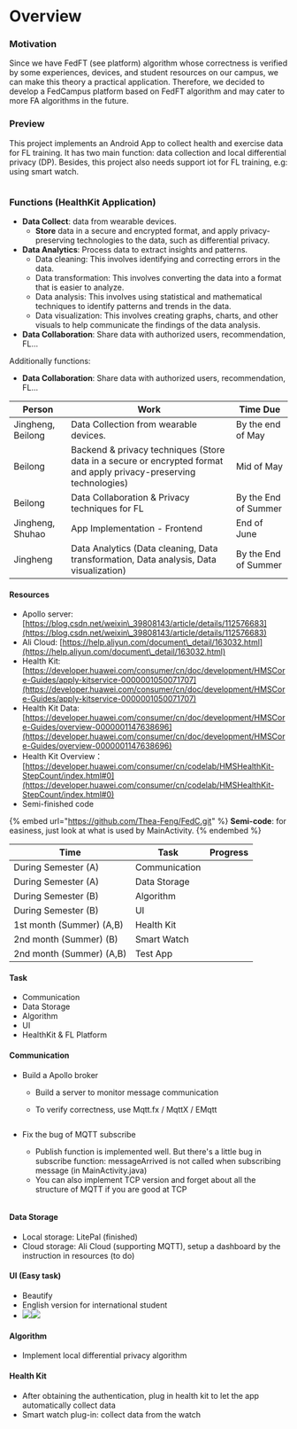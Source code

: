 # Overview

### Motivation

Since we have FedFT (see platform) algorithm whose correctness is verified by some experiences, devices, and student resources on our campus, we can make this theory a practical application. Therefore, we decided to develop a FedCampus platform based on FedFT algorithm and may cater to more FA algorithms in the future.

### Preview

This project implements an Android App to collect health and exercise data for FL training. It has two main function: data collection and local differential privacy (DP). Besides, this project also needs support iot for FL training, e.g: using smart watch.

<figure><img src=".gitbook/assets/image (3).png" alt=""><figcaption></figcaption></figure>

### **Functions** (HealthKit Application)

* **Data Collect**: data from wearable devices.
  * **Store** data in a secure and encrypted format, and apply privacy-preserving technologies to the data, such as differential privacy.
* **Data Analytics**: Process data to extract insights and patterns.
  * Data cleaning: This involves identifying and correcting errors in the data.
  * Data transformation: This involves converting the data into a format that is easier to analyze.
  * Data analysis: This involves using statistical and mathematical techniques to identify patterns and trends in the data.
  * Data visualization: This involves creating graphs, charts, and other visuals to help communicate the findings of the data analysis.
* **Data Collaboration**: Share data with authorized users, recommendation, FL...

Additionally functions:

* **Data Collaboration**: Share data with authorized users, recommendation, FL...

| Person            | Work                                                                                                                | Time Due             |
| ----------------- | ------------------------------------------------------------------------------------------------------------------- | -------------------- |
| Jingheng, Beilong | Data Collection from wearable devices.                                                                              | By the end of May    |
| Beilong           | Backend & privacy techniques (Store data in a secure or encrypted format and apply privacy-preserving technologies) | Mid of May           |
| Beilong           | Data Collaboration & Privacy techniques for FL                                                                      | By the End of Summer |
| Jingheng, Shuhao  | App Implementation - Frontend                                                                                       | End of June          |
| Jingheng          | Data Analytics (Data cleaning, Data transformation, Data analysis, Data visualization)                              | By the End of Summer |

#### Resources

* Apollo server: [https://blog.csdn.net/weixin\_39808143/article/details/112576683](https://blog.csdn.net/weixin\_39808143/article/details/112576683)
* Ali Cloud: [https://help.aliyun.com/document\_detail/163032.html](https://help.aliyun.com/document\_detail/163032.html)
* Health Kit: [https://developer.huawei.com/consumer/cn/doc/development/HMSCore-Guides/apply-kitservice-0000001050071707](https://developer.huawei.com/consumer/cn/doc/development/HMSCore-Guides/apply-kitservice-0000001050071707)
* Health Kit Data: [https://developer.huawei.com/consumer/cn/doc/development/HMSCore-Guides/overview-0000001147638696](https://developer.huawei.com/consumer/cn/doc/development/HMSCore-Guides/overview-0000001147638696)
* Health Kit Overview：[https://developer.huawei.com/consumer/cn/codelab/HMSHealthKit-StepCount/index.html#0](https://developer.huawei.com/consumer/cn/codelab/HMSHealthKit-StepCount/index.html#0)
* Semi-finished code

{% embed url="https://github.com/Thea-Feng/FedC.git" %}
**Semi-code**: for easiness, just look at what is used by MainActivity.
{% endembed %}

| Time                     | Task          | Progress |
| ------------------------ | ------------- | -------- |
| During Semester (A)      | Communication |          |
| During Semester (A)      | Data Storage  |          |
| During Semester (B)      | Algorithm     |          |
| During Semester (B)      | UI            |          |
| 1st month (Summer) (A,B) | Health Kit    |          |
| 2nd month (Summer) (B)   | Smart Watch   |          |
| 2nd month (Summer) (A,B) | Test App      |          |

#### Task

* Communication
* Data Storage
* Algorithm
* UI
* HealthKit & FL Platform

#### Communication

* Build a Apollo broker
  * Build a server to monitor message communication
  *   To verify correctness, use Mqtt.fx / MqttX / EMqtt

      <figure><img src=".gitbook/assets/image (1).png" alt=""><figcaption></figcaption></figure>
*   Fix the bug of MQTT subscribe

    * Publish function is implemented well. But there's a little bug in subscribe function: messageArrived is not called when subscribing message (in MainActivity.java)
    * You can also implement TCP version and forget about all the structure of MQTT if you are good at TCP

    <figure><img src=".gitbook/assets/image.png" alt=""><figcaption></figcaption></figure>

#### Data Storage

* Local storage: LitePal (finished)
* Cloud storage: Ali Cloud (supporting MQTT), setup a dashboard by the instruction in resources (to do)

#### UI (Easy task)

* Beautify
* English version for international student
* ![](<.gitbook/assets/image (2).png>)![](<.gitbook/assets/image (4).png>)

#### Algorithm

* Implement local differential privacy algorithm

#### Health Kit

* After obtaining the authentication, plug in health kit to let the app automatically collect data
* Smart watch plug-in: collect data from the watch

